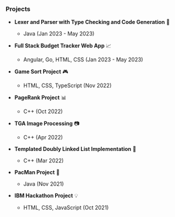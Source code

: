 ### Projects

- **Lexer and Parser with Type Checking and Code Generation** :rocket:
  - Java (Jan 2023 - May 2023)

- **Full Stack Budget Tracker Web App** :chart_with_upwards_trend:
  - Angular, Go, HTML, CSS (Jan 2023 - May 2023)

- **Game Sort Project** :video_game:
  - HTML, CSS, TypeScript (Nov 2022)

- **PageRank Project** :bar_chart:
  - C++ (Oct 2022)

- **TGA Image Processing** :camera:
  - C++ (Apr 2022)

- **Templated Doubly Linked List Implementation** :link:
  - C++ (Mar 2022)

- **PacMan Project** :ghost:
  - Java (Nov 2021)

- **IBM Hackathon Project** :bulb:
  - HTML, CSS, JavaScript (Oct 2021)

